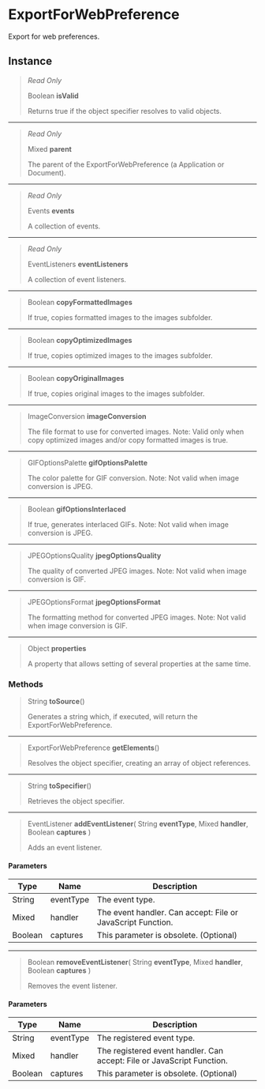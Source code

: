 # ExportForWebPreference
Export for web preferences.

## Instance
> *Read Only* 
> 
> Boolean **isValid** 
>
> Returns true if the object specifier resolves to valid objects.
*** 
> *Read Only* 
> 
> Mixed **parent** 
>
> The parent of the ExportForWebPreference (a Application or Document).
*** 
> *Read Only* 
> 
> Events **events** 
>
> A collection of events.
*** 
> *Read Only* 
> 
> EventListeners **eventListeners** 
>
> A collection of event listeners.
*** 
> Boolean **copyFormattedImages** 
>
> If true, copies formatted images to the images subfolder.
*** 
> Boolean **copyOptimizedImages** 
>
> If true, copies optimized images to the images subfolder.
*** 
> Boolean **copyOriginalImages** 
>
> If true, copies original images to the images subfolder.
*** 
> ImageConversion **imageConversion** 
>
> The file format to use for converted images. Note: Valid only when copy optimized images and/or copy formatted images is true.
*** 
> GIFOptionsPalette **gifOptionsPalette** 
>
> The color palette for GIF conversion. Note: Not valid when image conversion is JPEG.
*** 
> Boolean **gifOptionsInterlaced** 
>
> If true, generates interlaced GIFs. Note: Not valid  when image conversion is JPEG.
*** 
> JPEGOptionsQuality **jpegOptionsQuality** 
>
> The quality of converted JPEG images. Note: Not valid when image conversion is GIF.
*** 
> JPEGOptionsFormat **jpegOptionsFormat** 
>
> The formatting method for converted JPEG images. Note: Not valid  when image conversion is GIF.
*** 
> Object **properties** 
>
> A property that allows setting of several properties at the same time.

### Methods
> String **toSource**()
> 
> Generates a string which, if executed, will return the ExportForWebPreference.
*** 
> ExportForWebPreference **getElements**()
> 
> Resolves the object specifier, creating an array of object references.
*** 
> String **toSpecifier**()
> 
> Retrieves the object specifier.
*** 
> EventListener **addEventListener**( String **eventType**, Mixed **handler**, Boolean **captures** )
> 
> Adds an event listener.
#### Parameters
| Type | Name | Description |
|---|---|---|
| String | eventType | The event type. |
| Mixed | handler | The event handler. Can accept: File or JavaScript Function. |
| Boolean | captures | This parameter is obsolete. (Optional) |

*** 
> Boolean **removeEventListener**( String **eventType**, Mixed **handler**, Boolean **captures** )
> 
> Removes the event listener.
#### Parameters
| Type | Name | Description |
|---|---|---|
| String | eventType | The registered event type. |
| Mixed | handler | The registered event handler. Can accept: File or JavaScript Function. |
| Boolean | captures | This parameter is obsolete. (Optional) |


